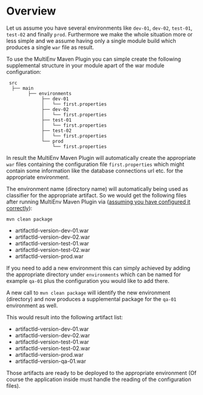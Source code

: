 Overview
========


Let us assume you have several environments like `dev-01`, `dev-02`, `test-01`,
`test-02` and finally `prod`. Furthermore we make the whole situation more or
less simple and we assume having only a single module build which produces a
single `war` file as result.

To use the MultiEnv Maven Plugin you can simple create the following
supplemental structure in your module apart of the war module configuration:

     src
      ├── main 
            ├── environments
                 ├── dev-01
                 │   └── first.properties
                 ├── dev-02
                 │   └── first.properties
                 ├── test-01
                 │   └── first.properties
                 ├── test-02
                 │   └── first.properties
                 └── prod
                     └── first.properties

In result the MultiEnv Maven Plugin will automatically create the
appropriate `war` files containing the configuration file `first.properties`
which might contain some information like the database connections url etc. for
the appropriate environment.

The environment name (directory name) will automatically being used as classifier
for the appropriate artifact. So we would get the following files after
running MultiEnv Maven Plugin via ([assuming you have configured it
correctly](./usage.html)):

```
mvn clean package
```

  * artifactId-version-dev-01.war
  * artifactId-version-dev-02.war
  * artifactId-version-test-01.war
  * artifactId-version-test-02.war
  * artifactId-version-prod.war

If you need to add a new environment this can simply achieved by adding
the appropriate directory under `environments` which can be named for example
`qa-01` plus the configuration you would like to add there.

A new call to `mvn clean package` will identify the new environment (directory)
and now produces a supplemental package for the `qa-01` environment as well.

This would result into the following artifact list:

  * artifactId-version-dev-01.war
  * artifactId-version-dev-02.war
  * artifactId-version-test-01.war
  * artifactId-version-test-02.war
  * artifactId-version-prod.war
  * artifactId-version-qa-01.war

Those artifacts are ready to be deployed to the appropriate environment
(Of course the application inside must handle the reading of the configuration
files).
